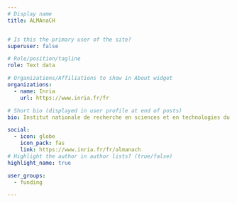 ```yaml
---
# Display name
title: ALMAnaCH


# Is this the primary user of the site?
superuser: false

# Role/position/tagline
role: Text data

# Organizations/Affiliations to show in About widget
organizations:
  - name: Inria
    url: https://www.inria.fr/fr

# Short bio (displayed in user profile at end of posts)
bio: Institut nationale de recherche en sciences et en technologies du numérique

social:
  - icon: globe
    icon_pack: fas
    link: https://www.inria.fr/fr/almanach
# Highlight the author in author lists? (true/false)
highlight_name: true

user_groups:
  - funding

---
```

